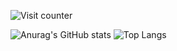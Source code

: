 ![Visit counter](https://moe-counter.glitch.me/get/@:g1nkkGitHub?theme=rule34)

![Anurag's GitHub stats](https://github-readme-stats.vercel.app/api?username=g1nkk&hide=contribs,prs&show_icons=true&border_radius=10&hide_rank=true&hide_title=true&theme=dark)
![Top Langs](https://github-readme-stats.vercel.app/api/top-langs/?username=g1nkk&layout=compact&border_radius=10&hide_title=true&theme=dark)
